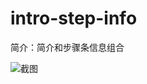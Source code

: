 # intro-step-info

简介：简介和步骤条信息组合

![截图](https://img.alicdn.com/tfs/TB1dWY3m4SYBuNjSspjXXX73VXa-2352-1070.png)
